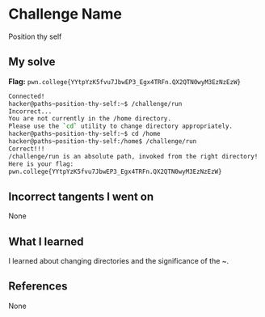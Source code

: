 # Challenge Name
Position thy self

## My solve
**Flag:** `pwn.college{YYtpYzK5fvu7JbwEP3_Egx4TRFn.QX2QTN0wyM3EzNzEzW}`

```bash
Connected!
hacker@paths~position-thy-self:~$ /challenge/run
Incorrect...
You are not currently in the /home directory.
Please use the `cd` utility to change directory appropriately.
hacker@paths~position-thy-self:~$ cd /home
hacker@paths~position-thy-self:/home$ /challenge/run
Correct!!!
/challenge/run is an absolute path, invoked from the right directory!
Here is your flag:
pwn.college{YYtpYzK5fvu7JbwEP3_Egx4TRFn.QX2QTN0wyM3EzNzEzW}
```

## Incorrect tangents I went on
None

## What I learned
I learned about changing directories and the significance of the ~.

## References 
None
